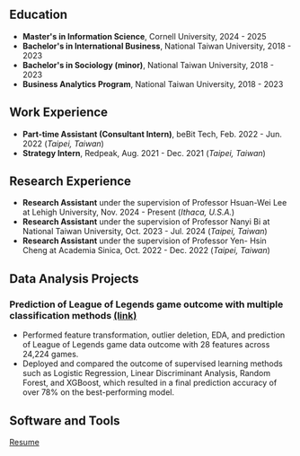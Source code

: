 ## Education
- **Master's in Information Science**, Cornell University, 2024 - 2025
- **Bachelor's in International Business**, National Taiwan University, 2018 - 2023
- **Bachelor's in Sociology (minor)**, National Taiwan University, 2018 - 2023
- **Business Analytics Program**, National Taiwan University, 2018 - 2023
  
## Work Experience
- **Part-time Assistant (Consultant Intern)**, beBit Tech, Feb. 2022 - Jun. 2022 (_Taipei, Taiwan_)
- **Strategy Intern**, Redpeak, Aug. 2021 - Dec. 2021 (_Taipei, Taiwan_)
  
## Research Experience
- **Research Assistant** under the supervision of Professor Hsuan-Wei Lee at Lehigh University, Nov. 2024 - Present (_Ithaca, U.S.A._)
- **Research Assistant** under the supervision of Professor Nanyi Bi at National Taiwan University, Oct. 2023 - Jul. 2024 (_Taipei, Taiwan_)
- **Research Assistant** under the supervision of Professor Yen- Hsin Cheng at Academia Sinica, Oct. 2022 - Dec. 2022 (_Taipei, Taiwan_)

## Data Analysis Projects
### Prediction of League of Legends game outcome with multiple classification methods [(link)](LeagueofLegendsGameOutcomeClassification)

- Performed feature transformation, outlier deletion, EDA, and prediction of League of Legends game data outcome with 28 features across 24,224 games.
- Deployed and compared the outcome of supervised learning methods such as Logistic Regression, Linear Discriminant Analysis, Random Forest, and XGBoost, which resulted in a final prediction accuracy of over 78% on the best-performing model.
  
## Software and Tools

[Resume](/assets/Resume.pdf)

